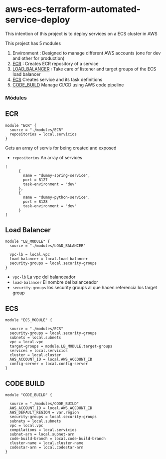 # aws-ecs-terraform-automated-service-deploy

This intention of this project is to deploy services on a ECS cluster in AWS

This project has 5 modules 

1. Environment : Designed to manage different AWS accounts (one for dev and other for production)
2. [ECR](#ECR) : Creates ECR repository of a service
3. [LOAD_BALANCER](#LOAD_BALANCER) : Take care of listener and target groups of the ECS load balancer 
4. [ECS](#ECS) Creates service and its task definitions
5. [CODE_BUILD](#CODE_BUILD) Manage CI/CD using AWS code pipeline 


### Módules

## <a name="ECR"></a> ECR







```hcl
module "ECR" {
  source = "./modules/ECR"
  repositorios = local.servicios
}
```

Gets an array of servis for being created and exposed

- `repositorios` An array of services

```hcl
[
      {
        name = "dummy-spring-service",
        port = 8127
        task-environment = "dev"
      },
      {
        name = "dummy-python-service",
        port = 8128
        task-environment = "dev"
      }
]
```

## <a name="LOAD_BALANCER"></a> Load Balancer

```hcl
module "LB_MODULE" {
  source = "./modules/LOAD_BALANCER"
  
  vpc-lb = local.vpc
  load-balancer = local.load-balancer
  security-groups = local.security-groups
}
```

- `vpc-lb` La vpc del balanceador
- `load-balancer` El nombre del balanceador
- `security-groups` los security groups al que hacen referencia los target group

## <a name="ECS"></a> ECS

```hcl
module "ECS_MODULE" {

  source = "./modules/ECS"
  security-groups = local.security-groups
  subnets = local.subnets
  vpc = local.vpc
  target-groups = module.LB_MODULE.target-groups
  services = local.servicios
  cluster = local.cluster
  AWS_ACCOUNT_ID = local.AWS_ACCOUNT_ID
  config-server = local.config-server
}
```

## <a name="CODE_BUILD"></a> CODE BUILD

```hcl
module "CODE_BUILD" {

  source = "./modules/CODE_BUILD"
  AWS_ACCOUNT_ID = local.AWS_ACCOUNT_ID
  AWS_DEFAULT_REGION = var.region
  security-groups = local.security-groups
  subnets = local.subnets
  vpc = local.vpc
  compilations = local.servicios
  subnet-arn = local.subnet-arn
  code-build-branch = local.code-build-branch
  cluster-name = local.cluster-name
  codestar-arn = local.codestar-arn
}
```





